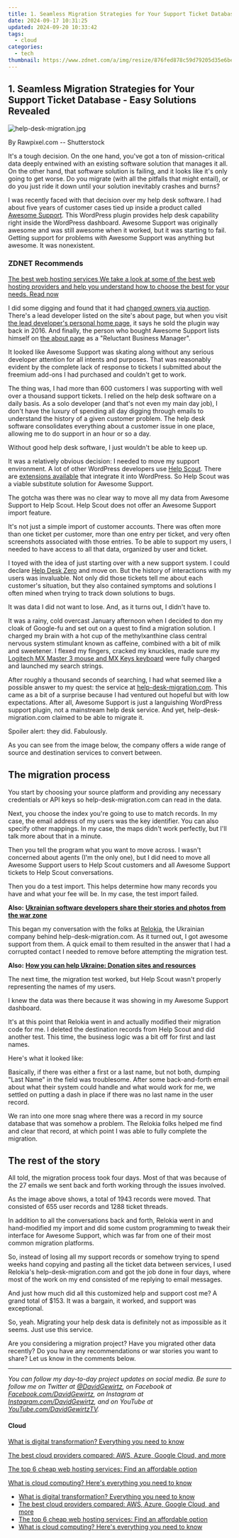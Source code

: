 ```yaml
---
title: 1. Seamless Migration Strategies for Your Support Ticket Database - Easy Solutions Revealed
date: 2024-09-17 10:31:25
updated: 2024-09-20 10:33:42
tags:
  - cloud
categories:
  - tech
thumbnail: https://www.zdnet.com/a/img/resize/876fed878c59d79205d35e6becd4ef0355dd9836/2021/09/07/8522bcfc-f094-4d94-9fbe-3aa9c916d7d2/help-desk-migration.jpg?width=278&height=156&fit=crop&auto=webp
---
```


## 1. Seamless Migration Strategies for Your Support Ticket Database - Easy Solutions Revealed

![help-desk-migration.jpg](https://www.zdnet.com/a/img/resize/538c24693b3c1b7a84eaa04517a814ed200c0c42/2021/09/07/8522bcfc-f094-4d94-9fbe-3aa9c916d7d2/help-desk-migration.jpg?auto=webp&width=1280)

By Rawpixel.com -- Shutterstock

It's a tough decision. On the one hand, you've got a ton of mission-critical data deeply entwined with an existing software solution that manages it all. On the other hand, that software solution is failing, and it looks like it's only going to get worse. Do you migrate (with all the pitfalls that might entail), or do you just ride it down until your solution inevitably crashes and burns? 

I was recently faced with that decision over my help desk software. I had about five years of customer cases tied up inside a product called [Awesome Support](https://wordpress.org/plugins/awesome-support/). This WordPress plugin provides help desk capability right inside the WordPress dashboard. Awesome Support was originally awesome and was still awesome when it worked, but it was starting to fail. Getting support for problems with Awesome Support was anything but awesome. It was nonexistent. 

### **ZDNET** Recommends

[The best web hosting services We take a look at some of the best web hosting providers and help you understand how to choose the best for your needs.  Read now](https://www.zdnet.com/article/best-web-hosting/)

I did some digging and found that it had [changed owners via auction](https://flippa.com/6410433-the-best-support-plugin-for-wordpress-earning-over-15k-net-in-the-ttm). There's a lead developer listed on the site's about page, but when you visit [the lead developer's personal home page](https://julienliabeuf.com/about), it says he sold the plugin way back in 2016\. And finally, the person who bought Awesome Support lists himself on [the about page](https://getawesomesupport.com/team/) as a "Reluctant Business Manager". 

It looked like Awesome Support was skating along without any serious developer attention for all intents and purposes. That was reasonably evident by the complete lack of response to tickets I submitted about the freemium add-ons I had purchased and couldn't get to work. 

The thing was, I had more than 600 customers I was supporting with well over a thousand support tickets. I relied on the help desk software on a daily basis. As a solo developer (and that's not even my main day job), I don't have the luxury of spending all day digging through emails to understand the history of a given customer problem. The help desk software consolidates everything about a customer issue in one place, allowing me to do support in an hour or so a day. 

Without good help desk software, I just wouldn't be able to keep up. 

It was a relatively obvious decision: I needed to move my support environment. A lot of other WordPress developers use [Help Scout](https://helpscout.com). There are [extensions available](https://wphelpscout.com/) that integrate it into WordPress. So Help Scout was a viable substitute solution for Awesome Support. 

The gotcha was there was no clear way to move all my data from Awesome Support to Help Scout. Help Scout does not offer an Awesome Support import feature. 

It's not just a simple import of customer accounts. There was often more than one ticket per customer, more than one entry per ticket, and very often screenshots associated with those entries. To be able to support my users, I needed to have access to all that data, organized by user and ticket. 

I toyed with the idea of just starting over with a new support system. I could declare [Help Desk Zero](https://blog.doist.com/inbox-zero/) and move on. But the history of interactions with my users was invaluable. Not only did those tickets tell me about each customer's situation, but they also contained symptoms and solutions I often mined when trying to track down solutions to bugs. 

It was data I did not want to lose. And, as it turns out, I didn't have to. 

It was a rainy, cold overcast January afternoon when I decided to don my cloak of Google-fu and set out on a quest to find a migration solution. I charged my brain with a hot cup of the methylxanthine class central nervous system stimulant known as caffeine, combined with a bit of milk and sweetener. I flexed my fingers, cracked my knuckles, made sure my [Logitech MX Master 3 mouse and MX Keys keyboard](https://www.zdnet.com/article/logitech-easy-switch-switching-mice-and-keyboards-between-computers-is-so-un-kvm/) were fully charged and launched my search strings. 

After roughly a thousand seconds of searching, I had what seemed like a possible answer to my quest: the service at [help-desk-migration.com](https://help-desk-migration.com/). This came as a bit of a surprise because I had ventured out hopeful but with low expectations. After all, Awesome Support is just a languishing WordPress support plugin, not a mainstream help desk service. And yet, help-desk-migration.com claimed to be able to migrate it. 

Spoiler alert: they did. Fabulously. 

As you can see from the image below, the company offers a wide range of source and destination services to convert between. 

##  The migration process 

You start by choosing your source platform and providing any necessary credentials or API keys so help-desk-migration.com can read in the data. 

Next, you choose the index you're going to use to match records. In my case, the email address of my users was the key identifier. You can also specify other mappings. In my case, the maps didn't work perfectly, but I'll talk more about that in a minute. 

Then you tell the program what you want to move across. I wasn't concerned about agents (I'm the only one), but I did need to move all Awesome Support users to Help Scout customers and all Awesome Support tickets to Help Scout conversations.

Then you do a test import. This helps determine how many records you have and what your fee will be. In my case, the test import failed. 

**Also:** [**Ukrainian software developers share their stories and photos from the war zone**](https://www.zdnet.com/article/ukrainian-software-developers-share-their-stories-and-photos-from-the-war-zone/)

This began my conversation with the folks at [Relokia](https://relokia.com/), the Ukrainian company behind help-desk-migration.com. As it turned out, I got awesome support from them. A quick email to them resulted in the answer that I had a corrupted contact I needed to remove before attempting the migration test. 

**Also:** [**How you can help Ukraine: Donation sites and resources**](https://www.zdnet.com/article/how-you-can-help-ukraine-donation-sites-and-resources/)

The next time, the migration test worked, but Help Scout wasn't properly representing the names of my users. 

I knew the data was there because it was showing in my Awesome Support dashboard. 

It's at this point that Relokia went in and actually modified their migration code for me. I deleted the destination records from Help Scout and did another test. This time, the business logic was a bit off for first and last names. 

Here's what it looked like:

Basically, if there was either a first or a last name, but not both, dumping "Last Name" in the field was troublesome. After some back-and-forth email about what their system could handle and what would work for me, we settled on putting a dash in place if there was no last name in the user record. 

We ran into one more snag where there was a record in my source database that was somehow a problem. The Relokia folks helped me find and clear that record, at which point I was able to fully complete the migration. 

##  The rest of the story 

All told, the migration process took four days. Most of that was because of the 27 emails we sent back and forth working through the issues involved. 

As the image above shows, a total of 1943 records were moved. That consisted of 655 user records and 1288 ticket threads. 

In addition to all the conversations back and forth, Relokia went in and hand-modified my import and did some custom programming to tweak their interface for Awesome Support, which was far from one of their most common migration platforms. 

So, instead of losing all my support records or somehow trying to spend weeks hand copying and pasting all the ticket data between services, I used Relokia's help-desk-migration.com and got the job done in four days, where most of the work on my end consisted of me replying to email messages. 

And just how much did all this customized help and support cost me? A grand total of $153\. It was a bargain, it worked, and support was exceptional. 

So, yeah. Migrating your help desk data is definitely not as impossible as it seems. Just use this service. 

Are you considering a migration project? Have you migrated other data recently? Do you have any recommendations or war stories you want to share? Let us know in the comments below. 

---

_You can follow my day-to-day project updates on social media. Be sure to follow me on Twitter at [@DavidGewirtz](https://twitter.com/davidgewirtz), on Facebook at [Facebook.com/DavidGewirtz](https://www.facebook.com/davidgewirtz), on Instagram at [Instagram.com/DavidGewirtz](https://www.instagram.com/DavidGewirtz/), and on YouTube at [YouTube.com/DavidGewirtzTV](https://www.youtube.com/user/DavidGewirtzTV)._

#### Cloud

[​What is digital transformation? Everything you need to know](https://www.zdnet.com/article/what-is-digital-transformation-everything-you-need-to-know-about-how-technology-is-reshaping/ "​What is digital transformation? Everything you need to know")

[The best cloud providers compared: AWS, Azure, Google Cloud, and more](https://www.zdnet.com/article/the-top-cloud-providers-of-2021-aws-microsoft-azure-google-cloud-hybrid-saas/ "The best cloud providers compared: AWS, Azure, Google Cloud, and more")

[The top 6 cheap web hosting services: Find an affordable option](https://www.zdnet.com/article/best-cheap-web-hosting/ "The top 6 cheap web hosting services: Find an affordable option")

[What is cloud computing? Here's everything you need to know](https://www.zdnet.com/article/what-is-cloud-computing-everything-you-need-to-know-about-the-cloud/ "What is cloud computing? Here's everything you need to know")

* [​What is digital transformation? Everything you need to know](https://www.zdnet.com/article/what-is-digital-transformation-everything-you-need-to-know-about-how-technology-is-reshaping/ "​What is digital transformation? Everything you need to know")
* [The best cloud providers compared: AWS, Azure, Google Cloud, and more](https://www.zdnet.com/article/the-top-cloud-providers-of-2021-aws-microsoft-azure-google-cloud-hybrid-saas/ "The best cloud providers compared: AWS, Azure, Google Cloud, and more")
* [The top 6 cheap web hosting services: Find an affordable option](https://www.zdnet.com/article/best-cheap-web-hosting/ "The top 6 cheap web hosting services: Find an affordable option")
* [What is cloud computing? Here's everything you need to know](https://www.zdnet.com/article/what-is-cloud-computing-everything-you-need-to-know-about-the-cloud/ "What is cloud computing? Here's everything you need to know")

<ins class="adsbygoogle"
     style="display:block"
     data-ad-format="autorelaxed"
     data-ad-client="ca-pub-7571918770474297"
     data-ad-slot="1223367746"></ins>



<ins class="adsbygoogle"
     style="display:block"
     data-ad-client="ca-pub-7571918770474297"
     data-ad-slot="8358498916"
     data-ad-format="auto"
     data-full-width-responsive="true"></ins>
